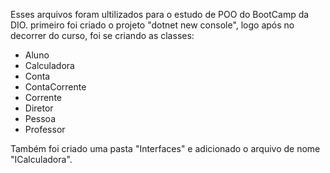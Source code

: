 Esses arquivos foram ultilizados para o estudo de POO do BootCamp da DIO.
primeiro foi criado o projeto "dotnet new console", logo após no decorrer do curso, foi se criando as classes:

- Aluno
- Calculadora
- Conta
- ContaCorrente
- Corrente
- Diretor
- Pessoa
- Professor

Também foi criado uma pasta "Interfaces" e adicionado o arquivo de nome "ICalculadora".
